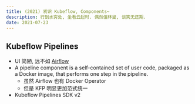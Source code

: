 ```yaml
---
title: (2021) 初识 Kubeflow, Components~
description: 行到水穷处, 坐看云起时. 偶然值林叟, 谈笑无还期.
date: 2021-07-23
---
```


## Kubeflow Pipelines

* UI 简陋, 远不如 [Airflow](https://github.com/apache/airflow)
* A pipeline component is a self-contained set of user code,
  packaged as a Docker image,
  that performs one step in the pipeline.
  - 虽然 Airflow 也有 Docker Operator
  - 但是 KFP 明显更加范式统一
* Kubeflow Pipelines SDK v2
